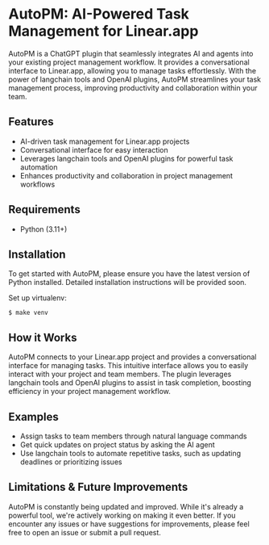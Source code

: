 # AutoPM: AI-Powered Task Management for Linear.app

AutoPM is a ChatGPT plugin that seamlessly integrates AI and agents into your existing project management workflow. It provides a conversational interface to Linear.app, allowing you to manage tasks effortlessly. With the power of langchain tools and OpenAI plugins, AutoPM streamlines your task management process, improving productivity and collaboration within your team.

## Features

- AI-driven task management for Linear.app projects
- Conversational interface for easy interaction
- Leverages langchain tools and OpenAI plugins for powerful task automation
- Enhances productivity and collaboration in project management workflows

## Requirements

- Python (3.11+)

## Installation

To get started with AutoPM, please ensure you have the latest version of Python installed. Detailed installation instructions will be provided soon.

Set up virtualenv:
```shell
$ make venv
````

## How it Works

AutoPM connects to your Linear.app project and provides a conversational interface for managing tasks. This intuitive interface allows you to easily interact with your project and team members. The plugin leverages langchain tools and OpenAI plugins to assist in task completion, boosting efficiency in your project management workflow.

## Examples

- Assign tasks to team members through natural language commands
- Get quick updates on project status by asking the AI agent
- Use langchain tools to automate repetitive tasks, such as updating deadlines or prioritizing issues

## Limitations & Future Improvements

AutoPM is constantly being updated and improved. While it's already a powerful tool, we're actively working on making it even better. If you encounter any issues or have suggestions for improvements, please feel free to open an issue or submit a pull request.

